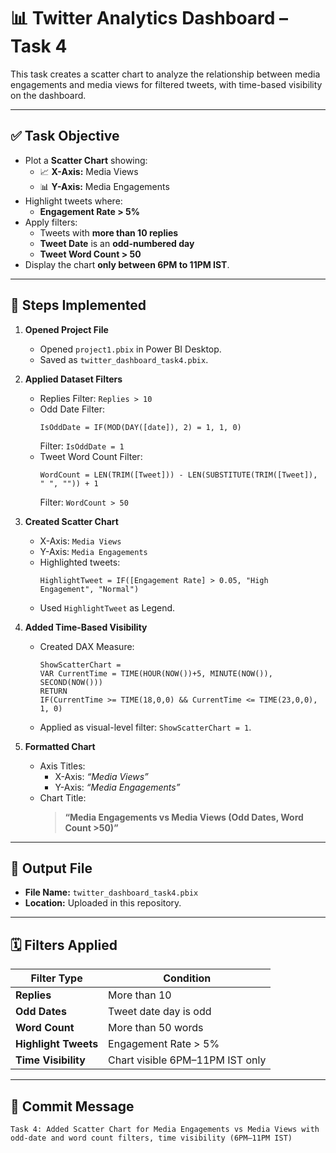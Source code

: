 # 📊 Twitter Analytics Dashboard – Task 4

This task creates a scatter chart to analyze the relationship between media engagements and media views for filtered tweets, with time-based visibility on the dashboard.

---

## ✅ Task Objective
- Plot a **Scatter Chart** showing:
  - 📈 **X-Axis:** Media Views
  - 📊 **Y-Axis:** Media Engagements
- Highlight tweets where:
  - **Engagement Rate > 5%**
- Apply filters:
  - Tweets with **more than 10 replies**
  - **Tweet Date** is an **odd-numbered day**
  - **Tweet Word Count > 50**
- Display the chart **only between 6PM to 11PM IST**.

---

## 📝 Steps Implemented
1. **Opened Project File**
   - Opened `project1.pbix` in Power BI Desktop.
   - Saved as `twitter_dashboard_task4.pbix`.

2. **Applied Dataset Filters**
   - Replies Filter: `Replies > 10`
   - Odd Date Filter:
     ```DAX
     IsOddDate = IF(MOD(DAY([date]), 2) = 1, 1, 0)
     ```
     Filter: `IsOddDate = 1`
   - Tweet Word Count Filter:
     ```DAX
     WordCount = LEN(TRIM([Tweet])) - LEN(SUBSTITUTE(TRIM([Tweet]), " ", "")) + 1
     ```
     Filter: `WordCount > 50`

3. **Created Scatter Chart**
   - X-Axis: `Media Views`
   - Y-Axis: `Media Engagements`
   - Highlighted tweets:
     ```DAX
     HighlightTweet = IF([Engagement Rate] > 0.05, "High Engagement", "Normal")
     ```
   - Used `HighlightTweet` as Legend.

4. **Added Time-Based Visibility**
   - Created DAX Measure:
     ```DAX
     ShowScatterChart = 
     VAR CurrentTime = TIME(HOUR(NOW())+5, MINUTE(NOW()), SECOND(NOW()))
     RETURN
     IF(CurrentTime >= TIME(18,0,0) && CurrentTime <= TIME(23,0,0), 1, 0)
     ```
   - Applied as visual-level filter: `ShowScatterChart = 1`.

5. **Formatted Chart**
   - Axis Titles:
     - X-Axis: *“Media Views”*
     - Y-Axis: *“Media Engagements”*
   - Chart Title:
     > **“Media Engagements vs Media Views (Odd Dates, Word Count >50)”**

---

## 📁 Output File
- **File Name:** `twitter_dashboard_task4.pbix`
- **Location:** Uploaded in this repository.

---

## 🗓 Filters Applied
| Filter Type          | Condition                              |
|----------------------|------------------------------------------|
| **Replies**          | More than 10                            |
| **Odd Dates**        | Tweet date day is odd                   |
| **Word Count**       | More than 50 words                      |
| **Highlight Tweets** | Engagement Rate > 5%                    |
| **Time Visibility**  | Chart visible 6PM–11PM IST only         |

---

## 🚀 Commit Message
```
Task 4: Added Scatter Chart for Media Engagements vs Media Views with odd-date and word count filters, time visibility (6PM–11PM IST)
```
